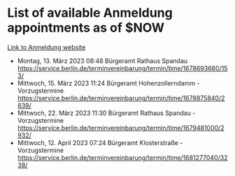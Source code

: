 # List of available Anmeldung appointments as of $NOW
[Link to Anmeldung website](https://service.berlin.de/terminvereinbarung/termin/tag.php?termin=1&anliegen[]=120686&dienstleisterlist=122210,122217,327316,122219,327312,122227,327314,122231,327346,122243,327348,122254,122252,329742,122260,329745,122262,329748,122271,327278,122273,327274,122277,327276,330436,122280,327294,122282,327290,122284,327292,122291,327270,122285,327266,122286,327264,122296,327268,150230,329760,122297,327286,122294,327284,122312,329763,122314,329775,122304,327330,122311,327334,122309,327332,317869,122281,327352,122279,329772,122283,122276,327324,122274,327326,122267,329766,122246,327318,122251,327320,122257,327322,122208,327298,122226,327300&herkunft=http%3A%2F%2Fservice.berlin.de%2Fdienstleistung%2F120686%2F)
- Montag, 13. März 2023 08:48 Bürgeramt Rathaus Spandau https://service.berlin.de/terminvereinbarung/termin/time/1678693680/153/
- Mittwoch, 15. März 2023 11:24 Bürgeramt Hohenzollerndamm - Vorzugstermine https://service.berlin.de/terminvereinbarung/termin/time/1678875840/2839/
- Mittwoch, 22. März 2023 11:30 Bürgeramt Rathaus Spandau - Vorzugstermine https://service.berlin.de/terminvereinbarung/termin/time/1679481000/2932/
- Mittwoch, 12. April 2023 07:24 Bürgeramt Klosterstraße - Vorzugstermine https://service.berlin.de/terminvereinbarung/termin/time/1681277040/3238/
